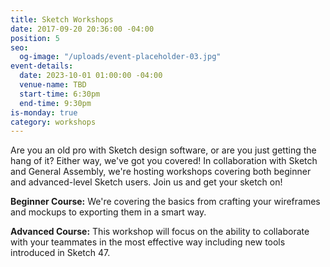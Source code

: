 ```yaml
---
title: Sketch Workshops
date: 2017-09-20 20:36:00 -04:00
position: 5
seo:
  og-image: "/uploads/event-placeholder-03.jpg"
event-details:
  date: 2023-10-01 01:00:00 -04:00
  venue-name: TBD
  start-time: 6:30pm
  end-time: 9:30pm
is-monday: true
category: workshops
---
```


Are you an old pro with Sketch design software, or are you just getting the hang of it? Either way, we've got you covered! In collaboration with Sketch and General Assembly, we're hosting workshops covering both beginner and advanced-level Sketch users. Join us and get your sketch on!

**Beginner Course:** We're covering the basics from crafting your wireframes and mockups to exporting them in a smart way.

**Advanced Course:** This workshop will focus on the ability to collaborate with your teammates in the most effective way including new tools introduced in Sketch 47.